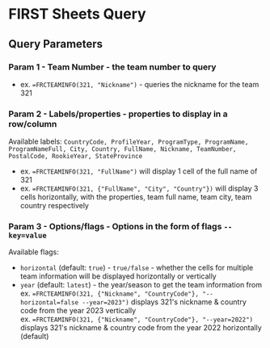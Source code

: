 # FIRST Sheets Query

## Query Parameters

### Param 1 - Team Number - the team number to query
  - ex. `=FRCTEAMINFO(321, "Nickname")` - queries the nickname for the team 321

### Param 2 - Labels/properties - properties to display in a row/column
  Available labels: `CountryCode, ProfileYear, ProgramType, ProgramName, ProgramNameFull, City, Country, FullName, Nickname, TeamNumber, PostalCode, RookieYear, StateProvince`
  - ex. `=FRCTEAMINFO(321, "FullName")` will display 1 cell of the full name of 321
  - ex. `=FRCTEAMINFO(321, {"FullName", "City", "Country"})` will display 3 cells horizontally, with the properties, team full name, team city, team country respectively

### Param 3 - Options/flags - Options in the form of flags `--key=value`
  Available flags: 
  - `horizontal` (default: `true`) - `true/false` - whether the cells for multiple team information will be displayed horizontally or vertically
  - `year` (default: `latest`) - the year/season to get the team information from  
ex. `=FRCTEAMINFO(321, {"Nickname", "CountryCode"}, "--horizontal=false --year=2023")` displays 321's nickname & country code from the year 2023 vertically  
ex. `=FRCTEAMINFO(321, {"Nickname", "CountryCode"}, "--year=2022")` displays 321's nickname & country code from the year 2022 horizontally (default)
